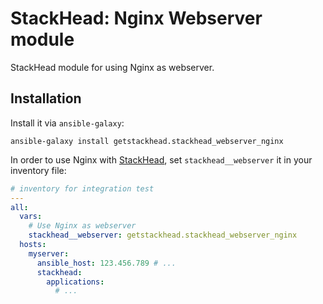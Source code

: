 # StackHead: Nginx Webserver module

StackHead module for using Nginx as webserver.

## Installation

Install it via `ansible-galaxy`:

```
ansible-galaxy install getstackhead.stackhead_webserver_nginx
```

In order to use Nginx with [StackHead](https://get.stackhead.io), set `stackhead__webserver` it in your inventory file:

```yaml
# inventory for integration test
---
all:
  vars:
    # Use Nginx as webserver
    stackhead__webserver: getstackhead.stackhead_webserver_nginx
  hosts:
    myserver:
      ansible_host: 123.456.789 # ...
      stackhead:
        applications:
          # ...
```
